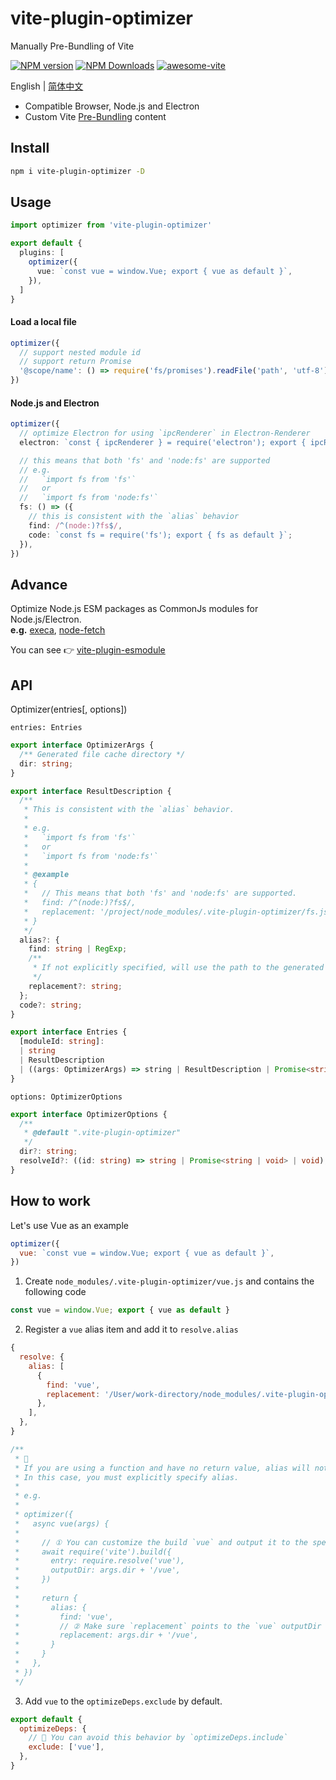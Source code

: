 # vite-plugin-optimizer

Manually Pre-Bundling of Vite

[![NPM version](https://img.shields.io/npm/v/vite-plugin-optimizer.svg)](https://npmjs.org/package/vite-plugin-optimizer)
[![NPM Downloads](https://img.shields.io/npm/dm/vite-plugin-optimizer.svg)](https://npmjs.org/package/vite-plugin-optimizer)
[![awesome-vite](https://awesome.re/badge.svg)](https://github.com/vitejs/awesome-vite)

English | [简体中文](https://github.com/vite-plugin/vite-plugin-optimizer/blob/main/README.zh-CN.md)

- Compatible Browser, Node.js and Electron
- Custom Vite [Pre-Bundling](https://vitejs.dev/guide/dep-pre-bundling.html) content

## Install

```bash
npm i vite-plugin-optimizer -D
```

## Usage

```ts
import optimizer from 'vite-plugin-optimizer'

export default {
  plugins: [
    optimizer({
      vue: `const vue = window.Vue; export { vue as default }`,
    }),
  ]
}
```

#### Load a local file

```ts
optimizer({
  // support nested module id
  // support return Promise
  '@scope/name': () => require('fs/promises').readFile('path', 'utf-8'),
})
```

#### Node.js and Electron

```ts
optimizer({
  // optimize Electron for using `ipcRenderer` in Electron-Renderer
  electron: `const { ipcRenderer } = require('electron'); export { ipcRenderer };`,

  // this means that both 'fs' and 'node:fs' are supported
  // e.g.
  //   `import fs from 'fs'`
  //   or
  //   `import fs from 'node:fs'`
  fs: () => ({
    // this is consistent with the `alias` behavior
    find: /^(node:)?fs$/,
    code: `const fs = require('fs'); export { fs as default }`;
  }),
})
```

## Advance

Optimize Node.js ESM packages as CommonJs modules for Node.js/Electron.  
**e.g.** [execa](https://www.npmjs.com/package/execa), [node-fetch](https://www.npmjs.com/package/node-fetch)

You can see 👉 [vite-plugin-esmodule](https://github.com/vite-plugin/vite-plugin-esmodule)

## API

Optimizer(entries[, options])

`entries: Entries`

```ts
export interface OptimizerArgs {
  /** Generated file cache directory */
  dir: string;
}

export interface ResultDescription {
  /**
   * This is consistent with the `alias` behavior.
   * 
   * e.g.  
   *   `import fs from 'fs'`  
   *   or  
   *   `import fs from 'node:fs'`  
   * 
   * @example
   * {
   *   // This means that both 'fs' and 'node:fs' are supported.
   *   find: /^(node:)?fs$/,
   *   replacement: '/project/node_modules/.vite-plugin-optimizer/fs.js',
   * }
   */
  alias?: {
    find: string | RegExp;
    /**
     * If not explicitly specified, will use the path to the generated file as the default.
     */
    replacement?: string;
  };
  code?: string;
}

export interface Entries {
  [moduleId: string]:
  | string
  | ResultDescription
  | ((args: OptimizerArgs) => string | ResultDescription | Promise<string | ResultDescription | void> | void);
}
```

`options: OptimizerOptions`

```ts
export interface OptimizerOptions {
  /**
   * @default ".vite-plugin-optimizer"
   */
  dir?: string;
  resolveId?: ((id: string) => string | Promise<string | void> | void);
}
```

## How to work

Let's use Vue as an example

```js
optimizer({
  vue: `const vue = window.Vue; export { vue as default }`,
})
```

1. Create `node_modules/.vite-plugin-optimizer/vue.js` and contains the following code

```js
const vue = window.Vue; export { vue as default }
```

2. Register a `vue` alias item and add it to `resolve.alias`

```js
{
  resolve: {
    alias: [
      {
        find: 'vue',
        replacement: '/User/work-directory/node_modules/.vite-plugin-optimizer/vue',
      },
    ],
  },
}

/**
 * 🚧
 * If you are using a function and have no return value, alias will not be registered.
 * In this case, you must explicitly specify alias.
 * 
 * e.g.
 * 
 * optimizer({
 *   async vue(args) {
 * 
 *     // ① You can customize the build `vue` and output it to the specified folder.
 *     await require('vite').build({
 *       entry: require.resolve('vue'),
 *       outputDir: args.dir + '/vue',
 *     })
 * 
 *     return {
 *       alias: {
 *         find: 'vue',
 *         // ② Make sure `replacement` points to the `vue` outputDir
 *         replacement: args.dir + '/vue',
 *       }
 *     }
 *   },
 * })
 */
```

3. Add `vue` to the `optimizeDeps.exclude` by default.  

```js
export default {
  optimizeDeps: {
    // 🚧 You can avoid this behavior by `optimizeDeps.include`
    exclude: ['vue'],
  },
}
```
